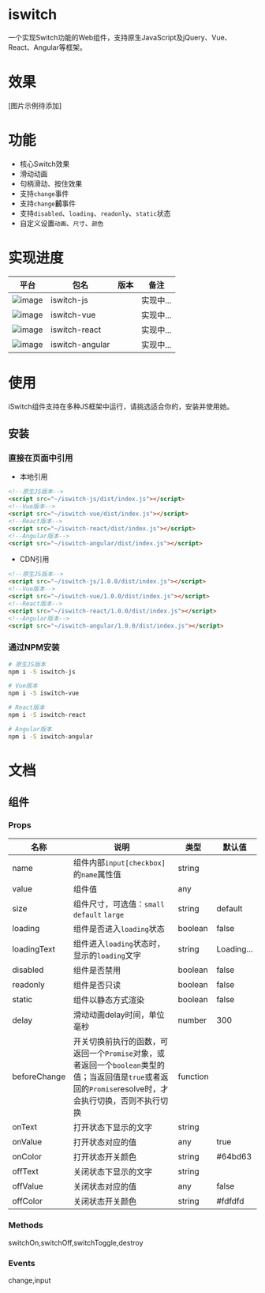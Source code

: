 # iswitch
一个实现Switch功能的Web组件，支持原生JavaScript及jQuery、Vue、React、Angular等框架。

# 效果
[图片示例待添加]

# 功能
- 核心Switch效果
- 滑动动画
- 句柄滑动、按住效果
- 支持`change`事件
- 支持`change`**前**事件
- 支持`disabled`、`loading`、`readonly`、`static`状态
- 自定义设置`动画`、`尺寸`、`颜色`

# 实现进度
| 平台        | 包名             | 版本        | 备注        |
| ----------- | --------------- | ----------- | ----------- |
| ![image](https://img.shields.io/badge/-原生JS-f7e032.svg) | iswitch-js | | 实现中... |
| ![image](https://img.shields.io/badge/-Vue-41b883.svg) | iswitch-vue | | 实现中... |
| ![image](https://img.shields.io/badge/-React-61dafb.svg) | iswitch-react | | 实现中... |
| ![image](https://img.shields.io/badge/-Angular-dd1b16.svg) | iswitch-angular  | | 实现中... |

# 使用
iSwitch组件支持在多种JS框架中运行，请挑选适合你的，安装并使用她。

## 安装
### 直接在页面中引用
- 本地引用
```html
<!--原生JS版本-->
<script src="~/iswitch-js/dist/index.js"></script>
<!--Vue版本-->
<script src="~/iswitch-vue/dist/index.js"></script>
<!--React版本-->
<script src="~/iswitch-react/dist/index.js"></script>
<!--Angular版本-->
<script src="~/iswitch-angular/dist/index.js"></script>
```
- CDN引用
```html
<!--原生JS版本-->
<script src="~/iswitch-js/1.0.0/dist/index.js"></script>
<!--Vue版本-->
<script src="~/iswitch-vue/1.0.0/dist/index.js"></script>
<!--React版本-->
<script src="~/iswitch-react/1.0.0/dist/index.js"></script>
<!--Angular版本-->
<script src="~/iswitch-angular/1.0.0/dist/index.js"></script>
```

### 通过NPM安装
```bash
# 原生JS版本
npm i -S iswitch-js

# Vue版本
npm i -S iswitch-vue

# React版本
npm i -S iswitch-react

# Angular版本
npm i -S iswitch-angular
```

# 文档
## <iSwitch>组件

### Props
| 名称 | 说明 | 类型 | 默认值 |
| ---- | ---- | --- | ----- |
| name | 组件内部`input[checkbox]`的`name`属性值 | string | |
| value | 组件值 | any | |
| size | 组件尺寸，可选值：`small` `default` `large` | string | default |
| loading | 组件是否进入`loading`状态 | boolean | false |
| loadingText | 组件进入`loading`状态时，显示的`loading`文字 | string | Loading... |
| disabled | 组件是否禁用 | boolean | false |
| readonly | 组件是否只读 | boolean | false |
| static | 组件以静态方式渲染 | boolean | false |
| delay | 滑动动画delay时间，单位毫秒 | number | 300 |
| beforeChange | 开关切换前执行的函数，可返回一个`Promise`对象，或者返回一个`boolean`类型的值；当返回值是`true`或者返回的`Promise`resolve时，才会执行切换，否则不执行切换 | function | |
| onText | 打开状态下显示的文字 | string |  |
| onValue | 打开状态对应的值 | any | true |
| onColor | 打开状态开关颜色 | string | #64bd63 |
| offText | 关闭状态下显示的文字 | string |  |
| offValue | 关闭状态对应的值 | any | false |
| offColor | 关闭状态开关颜色 | string | #fdfdfd |

### Methods
switchOn,switchOff,switchToggle,destroy

### Events
change,input